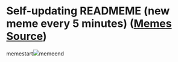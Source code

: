 # Self-updating READMEME (new meme every 5 minutes) ([Memes Source](https://bramses.notion.site/a49c1e962b7646879176ac3b327b6533?v=4d1eda54b170483cb03a40f257231764))

memestart![](https://www.notion.so/image/https%3A%2F%2Fs3-us-west-2.amazonaws.com%2Fsecure.notion-static.com%2Fab524e6d-d11a-416f-83d0-b109f4cfa101%2F3446D6EC-0E2A-4D14-8CF1-C6D77E74CD3F.jpeg?table=block&id=4bd76e24-da9c-4790-b815-7e3e6ae4aa25&cache=v2)memeend
